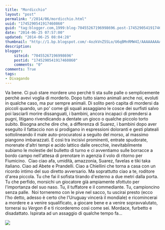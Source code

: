 ```yaml
---
title: "Mordicchio"
layout: "post"
permalink: "/2014/06/mordicchio.html"
uuid: "1745290541917460860"
guid: "tag:blogger.com,1999:blog-70455267196998696.post-1745290541917460860"
date: "2014-06-25 07:57:00"
updated: "2014-06-25 08:04:28"
thumbnail: "http://1.bp.blogspot.com/-4ozkVnZ5SLo/U6qBMnRMW4I/AAAAAAAAAQY/IyJFOqOoq-k/s72-c/6a00d8341d417153ef017d430a02bf970c-800wi.png"
description: 
blogger:
    siteid: "70455267196998696"
    postid: "1745290541917460860"
    comments: "0"
comments: True
tags:
- Divagando
---
```

Va bene. Ci può stare mordere uno perchè ti sta sulle palle o
semplicemente perchè avevi voglia di morderlo. Dopo tutto siamo animali
anche noi, evoluti in qualche caso, ma pur sempre animali. Di solito
però capita di mordersi da piccoli quando, un po' come gli squali
assaggiano le cosce dei surfisti salvo poi lasciarli morire dissanguati,
i bambini, ancora incapaci di prendersi a pugni, litigano rivendicando a
dentate un gioco o qualche piccolo torto subito.
Bisogna anche dire che, a differenza di Suarez, i bambini dopo aver
eseguito il fattaccio non si prodigano in espressioni doloranti e gesti
plateali sottolineando il male auto-procuratosi a seguito del morso, al
massimo piangono imbarazzati.
E così tra incisivi prominenti, entrate spudorate, morenate d'altri
tempi e acido lattico dalle orecchie, inevitabilmente subiamo le
molestie del bulletto di turno e ci avventiamo sulle borracce a bordo
campo nell'attesa di prenotare in agenzia il volo di ritorno per
Fiumicino. 
Ciao ciao afa, umidità, amazzonia, Suarez, favelas e tiki taka italiano.
Ciao ad Abete e Prandelli. Ciao a Chiellini che torna a casa con un
ricordo intimo del suo diretto avversario. Ma soprattutto ciao a te,
roditore d'area piccola. Tu che fai il sofista tirando d'esterno a due
metri dalla porta. Tu che perfido, morsichi un giocatore già ampiamente
sfottuto per l'importanza del suo naso. Tu, il tuffatore e il
commediante. Tu, campioncino senza palle. 
Noi torneremo con le pive nel sacco, tu uscirai presto (ecco l'ho detto,
adesso è certo che l'Uruguay vincerà il mondiale) e ricomincerai a
mordere e a venire squalificato, a giocare bene e a venire
sopravvalutato, tornerai su *Vergon 6* e ti ricorderemo così come sei.
Mordace, furbetto e disadattato.
Ispirata ad un assaggio di qualche tempo fa...
  
![](http://1.bp.blogspot.com/-4ozkVnZ5SLo/U6qBMnRMW4I/AAAAAAAAAQY/IyJFOqOoq-k/s1600/6a00d8341d417153ef017d430a02bf970c-800wi.png)
  
